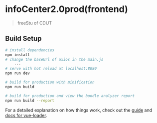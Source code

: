 # infoCenter2.0prod(frontend)

> freeStu of CDUT

## Build Setup

```bash
# install dependencies
npm install
# change the baseUrl of axios in the main.js
    ...
# serve with hot reload at localhost:8080
npm run dev

# build for production with minification
npm run build

# build for production and view the bundle analyzer report
npm run build --report
```

For a detailed explanation on how things work, check out the [guide](http://vuejs-templates.github.io/webpack/) and [docs for vue-loader](http://vuejs.github.io/vue-loader).

